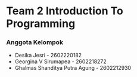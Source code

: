 # Team 2 Introduction To Programming

### Anggota Kelompok

- Desika Jesri - 2602220182
- Georgina V Sirumapea - 2602218272
- Ghalmas Shanditya Putra Agung - 2602212930
